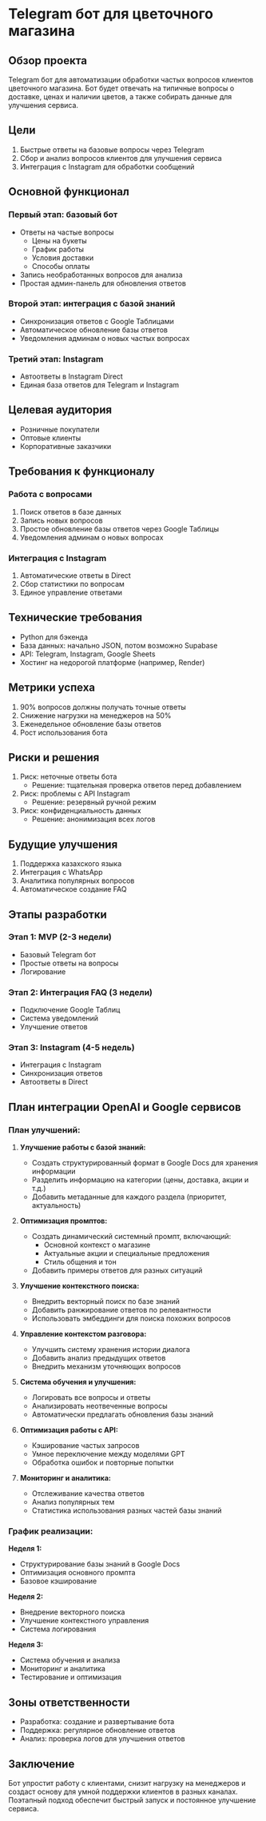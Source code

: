 # Telegram бот для цветочного магазина

## Обзор проекта
Telegram бот для автоматизации обработки частых вопросов клиентов цветочного магазина. Бот будет отвечать на типичные вопросы о доставке, ценах и наличии цветов, а также собирать данные для улучшения сервиса.

## Цели
1. Быстрые ответы на базовые вопросы через Telegram
2. Сбор и анализ вопросов клиентов для улучшения сервиса
3. Интеграция с Instagram для обработки сообщений

## Основной функционал

### Первый этап: базовый бот
- Ответы на частые вопросы
  - Цены на букеты
  - График работы
  - Условия доставки
  - Способы оплаты
- Запись необработанных вопросов для анализа
- Простая админ-панель для обновления ответов

### Второй этап: интеграция с базой знаний
- Синхронизация ответов с Google Таблицами
- Автоматическое обновление базы ответов
- Уведомления админам о новых частых вопросах

### Третий этап: Instagram
- Автоответы в Instagram Direct
- Единая база ответов для Telegram и Instagram

## Целевая аудитория
- Розничные покупатели
- Оптовые клиенты
- Корпоративные заказчики

## Требования к функционалу

### Работа с вопросами
1. Поиск ответов в базе данных
2. Запись новых вопросов
3. Простое обновление базы ответов через Google Таблицы
4. Уведомления админам о новых вопросах

### Интеграция с Instagram
1. Автоматические ответы в Direct
2. Сбор статистики по вопросам
3. Единое управление ответами

## Технические требования
- Python для бэкенда
- База данных: начально JSON, потом возможно Supabase
- API: Telegram, Instagram, Google Sheets
- Хостинг на недорогой платформе (например, Render)

## Метрики успеха
1. 90% вопросов должны получать точные ответы
2. Снижение нагрузки на менеджеров на 50%
3. Еженедельное обновление базы ответов
4. Рост использования бота

## Риски и решения
1. Риск: неточные ответы бота
   - Решение: тщательная проверка ответов перед добавлением
2. Риск: проблемы с API Instagram
   - Решение: резервный ручной режим
3. Риск: конфиденциальность данных
   - Решение: анонимизация всех логов

## Будущие улучшения
1. Поддержка казахского языка
2. Интеграция с WhatsApp
3. Аналитика популярных вопросов
4. Автоматическое создание FAQ

## Этапы разработки

### Этап 1: MVP (2-3 недели)
- Базовый Telegram бот
- Простые ответы на вопросы
- Логирование

### Этап 2: Интеграция FAQ (3 недели)
- Подключение Google Таблиц
- Система уведомлений
- Улучшение ответов

### Этап 3: Instagram (4-5 недель)
- Интеграция с Instagram
- Синхронизация ответов
- Автоответы в Direct

## План интеграции OpenAI и Google сервисов

### План улучшений:

1. **Улучшение работы с базой знаний:**
   - Создать структурированный формат в Google Docs для хранения информации
   - Разделить информацию на категории (цены, доставка, акции и т.д.)
   - Добавить метаданные для каждого раздела (приоритет, актуальность)

2. **Оптимизация промптов:**
   - Создать динамический системный промпт, включающий:
     - Основной контекст о магазине
     - Актуальные акции и специальные предложения
     - Стиль общения и тон
   - Добавить примеры ответов для разных ситуаций

3. **Улучшение контекстного поиска:**
   - Внедрить векторный поиск по базе знаний
   - Добавить ранжирование ответов по релевантности
   - Использовать эмбеддинги для поиска похожих вопросов

4. **Управление контекстом разговора:**
   - Улучшить систему хранения истории диалога
   - Добавить анализ предыдущих ответов
   - Внедрить механизм уточняющих вопросов

5. **Система обучения и улучшения:**
   - Логировать все вопросы и ответы
   - Анализировать неотвеченные вопросы
   - Автоматически предлагать обновления базы знаний

6. **Оптимизация работы с API:**
   - Кэширование частых запросов
   - Умное переключение между моделями GPT
   - Обработка ошибок и повторные попытки

7. **Мониторинг и аналитика:**
   - Отслеживание качества ответов
   - Анализ популярных тем
   - Статистика использования разных частей базы знаний

### График реализации:

**Неделя 1:**
- Структурирование базы знаний в Google Docs
- Оптимизация основного промпта
- Базовое кэширование

**Неделя 2:**
- Внедрение векторного поиска
- Улучшение контекстного управления
- Система логирования

**Неделя 3:**
- Система обучения и анализа
- Мониторинг и аналитика
- Тестирование и оптимизация

## Зоны ответственности
- Разработка: создание и развертывание бота
- Поддержка: регулярное обновление ответов
- Анализ: проверка логов для улучшения ответов

## Заключение
Бот упростит работу с клиентами, снизит нагрузку на менеджеров и создаст основу для умной поддержки клиентов в разных каналах. Поэтапный подход обеспечит быстрый запуск и постоянное улучшение сервиса.
